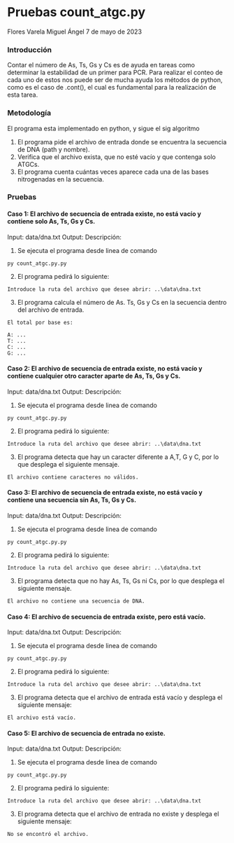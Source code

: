 # Pruebas count_atgc.py
Flores Varela Miguel Ángel 
7 de mayo de 2023

### Introducción

Contar el número de As, Ts, Gs y Cs es de ayuda en tareas como determinar la estabilidad de un primer para PCR. Para realizar el conteo de cada uno de estos nos puede ser de mucha ayuda los métodos de python, como es el caso de .cont(), el cual es fundamental para la realización de esta tarea.


### Metodología

El programa esta implementado en python, y sigue el sig algoritmo

1. El programa pide el archivo de entrada donde se encuentra la secuencia de DNA (path y nombre).
2. Verifica que el archivo exista, que no esté vacío y que contenga solo ATGCs.
3. El programa cuenta cuántas veces aparece cada una de las bases nitrogenadas en la secuencia.


### Pruebas

#### Caso 1: El archivo de secuencia de entrada existe, no está vacío y contiene solo As, Ts, Gs y Cs.

Input: data/dna.txt
Output:
Descripción:

1. Se ejecuta el programa desde linea de comando

```{python}
py count_atgc.py.py
```

2. El programa pedirá lo siguiente:

```
Introduce la ruta del archivo que desee abrir: ..\data\dna.txt
```

3. El programa calcula el número de As. Ts, Gs y Cs en la secuencia dentro del archivo de entrada.

```
El total por base es:

A: ...
T: ...
C: ...
G: ...
```

#### Caso 2: El archivo de secuencia de entrada existe, no está vacío y contiene cualquier otro caracter aparte de As, Ts, Gs y Cs.

Input: data/dna.txt 
Output: 
Descripción:

1. Se ejecuta el programa desde linea de comando

```{python}
py count_atgc.py.py
```

2. El programa pedirá lo siguiente:

```
Introduce la ruta del archivo que desee abrir: ..\data\dna.txt
```

3. El programa detecta que hay un caracter diferente a A,T, G y C, por lo que desplega el siguiente mensaje.

```
El archivo contiene caracteres no válidos.
```

#### Caso 3: El archivo de secuencia de entrada existe, no está vacío y contiene una secuencia sin As, Ts, Gs y Cs.

Input: data/dna.txt
Output: 
Descripción:

1. Se ejecuta el programa desde linea de comando

```{python}
py count_atgc.py.py
```

2. El programa pedirá lo siguiente:

```
Introduce la ruta del archivo que desee abrir: ..\data\dna.txt
```

3. El programa detecta que no hay As, Ts, Gs ni Cs, por lo que desplega el siguiente mensaje.

```
El archivo no contiene una secuencia de DNA.
```

#### Caso 4: El archivo de secuencia de entrada existe, pero está vacío.

Input: data/dna.txt
Output: 
Descripción:

1. Se ejecuta el programa desde linea de comando

```{python}
py count_atgc.py.py
```

2. El programa pedirá lo siguiente:

```
Introduce la ruta del archivo que desee abrir: ..\data\dna.txt
```

3. El programa detecta que el archivo de entrada está vacío y desplega el siguiente mensaje:

```
El archivo está vacío.
```

#### Caso 5: El archivo de secuencia de entrada no existe.

Input: data/dna.txt
Output: 
Descripción:

1. Se ejecuta el programa desde linea de comando

```{python}
py count_atgc.py.py
```

2. El programa pedirá lo siguiente:

```
Introduce la ruta del archivo que desee abrir: ..\data\dna.txt
```

3. El programa detecta que el archivo de entrada no existe y desplega el siguiente mensaje:

```
No se encontró el archivo.
```